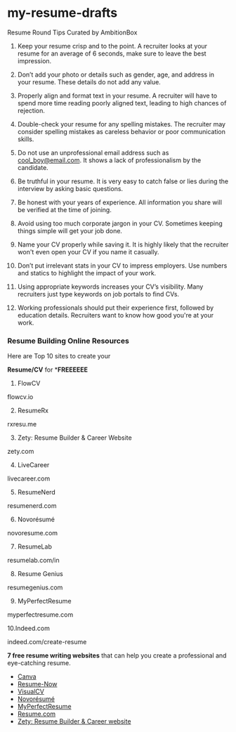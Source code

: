 # my-resume-drafts

Resume Round Tips
Curated by AmbitionBox

1) Keep your resume crisp and to the point. A recruiter looks at your resume for an average of 6 seconds, make sure to leave the best impression.

2) Don’t add your photo or details such as gender, age, and address in your resume. These details do not add any value.

3) Properly align and format text in your resume. A recruiter will have to spend more time reading poorly aligned text, leading to high chances of rejection.

4) Double-check your resume for any spelling mistakes. The recruiter may consider spelling mistakes as careless behavior or poor communication skills.

5) Do not use an unprofessional email address such as cool_boy@email.com. It shows a lack of professionalism by the candidate.

6) Be truthful in your resume. It is very easy to catch false or lies during the interview by asking basic questions.

7) Be honest with your years of experience. All information you share will be verified at the time of joining.

8) Avoid using too much corporate jargon in your CV. Sometimes keeping things simple will get your job done.

9) Name your CV properly while saving it. It is highly likely that the recruiter won't even open your CV if you name it casually.

10) Don’t put irrelevant stats in your CV to impress employers. Use numbers and statics to highlight the impact of your work.

11) Using appropriate keywords increases your CV’s visibility. Many recruiters just type keywords on job portals to find CVs.

12) Working professionals should put their experience first, followed by education details. Recruiters want to know how good you're at your work.

### Resume Building Online Resources

Here are Top 10 sites to create your

**Resume/CV** for ***FREEEEEE**

1. FlowCV

flowcv.io

2. ResumeRx

rxresu.me

3. Zety: Resume Builder & Career Website

zety.com

4. LiveCareer

livecareer.com

5. ResumeNerd

resumenerd.com

6. Novorésumé

novoresume.com

7. ResumeLab

resumelab.com/in

8. Resume Genius

resumegenius.com

9. MyPerfectResume

myperfectresume.com

10.Indeed.com

indeed.com/create-resume


**7 free resume writing websites** that can help you create a professional and eye-catching resume.

* [Canva](https://www.linkedin.com/company/canva/?lipi=urn%3Ali%3Apage%3Ad_flagship3_feed%3BpjE6c829RoWmZJkd2%2B2hWw%3D%3D)
* [Resume-Now](https://www.linkedin.com/company/resume-now/?lipi=urn%3Ali%3Apage%3Ad_flagship3_feed%3BpjE6c829RoWmZJkd2%2B2hWw%3D%3D)
* [VisualCV](https://www.linkedin.com/company/visualcv/?lipi=urn%3Ali%3Apage%3Ad_flagship3_feed%3BpjE6c829RoWmZJkd2%2B2hWw%3D%3D)
* [Novorésumé](https://www.linkedin.com/company/novoresume/?lipi=urn%3Ali%3Apage%3Ad_flagship3_feed%3BpjE6c829RoWmZJkd2%2B2hWw%3D%3D)
* [MyPerfectResume](https://www.linkedin.com/company/myperfectresume/?lipi=urn%3Ali%3Apage%3Ad_flagship3_feed%3BpjE6c829RoWmZJkd2%2B2hWw%3D%3D)
* [Resume.com](https://www.linkedin.com/company/resume-com/?lipi=urn%3Ali%3Apage%3Ad_flagship3_feed%3BpjE6c829RoWmZJkd2%2B2hWw%3D%3D)
* [Zety: Resume Builder & Career website](	https://www.linkedin.com/company/zety-your-resume-builder/?lipi=urn%3Ali%3Apage%3Ad_flagship3_feed%3BpjE6c829RoWmZJkd2%2B2hWw%3D%3D)





